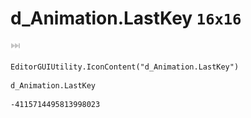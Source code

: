 # d_Animation.LastKey `16x16`
<img src="/img/d_Animation.LastKey.png" width=16 height=16>

``` CSharp
EditorGUIUtility.IconContent("d_Animation.LastKey")
```
```
d_Animation.LastKey
```
```
-4115714495813998023
```
